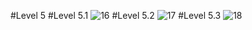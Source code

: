 #Level 5
#Level 5.1
![16](https://github.com/VisawaPRO/COM-LAB-I-LabSheet-Week-11/assets/144195555/d9649428-ca50-4ba1-a345-8c5a6ff3b188)
#Level 5.2
![17](https://github.com/VisawaPRO/COM-LAB-I-LabSheet-Week-11/assets/144195555/b16a1769-fe00-4ed1-8402-9893a47a94cc)
#Level 5.3
![18](https://github.com/VisawaPRO/COM-LAB-I-LabSheet-Week-11/assets/144195555/542d64fb-4b9e-424c-846e-abf12c3d3bd3)



